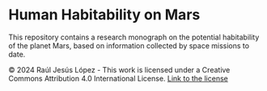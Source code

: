 # Human Habitability on Mars
This repository contains a research monograph on the potential habitability of the planet Mars, based on information collected by space missions to date.

© 2024 Raúl Jesús López - This work is licensed under a Creative Commons Attribution 4.0 International License. [Link to the license](https://creativecommons.org/licenses/by/4.0/)
